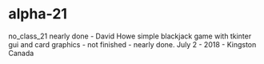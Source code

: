 # alpha-21
no_class_21 nearly done - David Howe
simple blackjack game with tkinter gui and card graphics - not finished - nearly done. July 2 - 2018 - Kingston Canada
